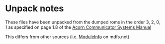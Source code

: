 # Unpack notes

These files have been unpacked from the dumped roms in the order 3, 2, 0, 1 as
specified on page 1.8 of the [Acorn Communicator Systems Manual](../../../docs/acorn_communicator_systems_manual.pdf)

This differs from other sources (i.e. [ModuleInfo](https://mdfs.net/System/ROMs/AcornMOS/Communicat/ModuleInfo) on mdfs.net)

